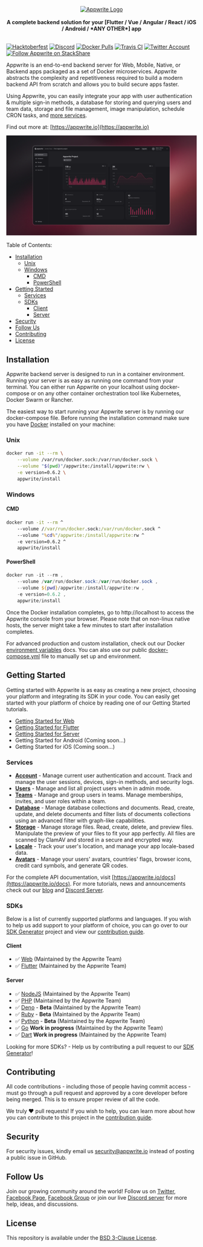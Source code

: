 <p align="center">
    <a href="https://appwrite.io" target="_blank"><img width="260" height="39" src="https://appwrite.io/images/github-logo.png" alt="Appwrite Logo"></a>
    <br />
    <br />
    <b>A complete backend solution for your [Flutter / Vue / Angular / React / iOS / Android / *ANY OTHER*] app</b>
    <br />
    <br />
</p>

[![Hacktoberfest](https://badgen.net/badge/hacktoberfest/friendly/pink)](CONTRIBUTING.md)
[![Discord](https://img.shields.io/discord/564160730845151244?label=discord)](https://discord.gg/GSeTUeA)
[![Docker Pulls](https://badgen.net/docker/pulls/appwrite/appwrite)](https://travis-ci.org/appwrite/appwrite)
[![Travis CI](https://badgen.net/travis/appwrite/appwrite?label=build)](https://travis-ci.org/appwrite/appwrite)
[![Twitter Account](https://badgen.net/twitter/follow/appwrite_io?label=twitter)](https://twitter.com/appwrite_io)
[![Follow Appwrite on StackShare](https://badgen.net/badge/follow%20on/stackshare/blue)](https://stackshare.io/appwrite)

Appwrite is an end-to-end backend server for Web, Mobile, Native, or Backend apps packaged as a set of Docker microservices. Appwrite abstracts the complexity and repetitiveness required to build a modern backend API from scratch and allows you to build secure apps faster.

Using Appwrite, you can easily integrate your app with user authentication & multiple sign-in methods, a database for storing and querying users and team data, storage and file management, image manipulation, schedule CRON tasks, and [more services](https://appwrite.io/docs).

Find out more at: [https://appwrite.io](https://appwrite.io)

![Appwrite](public/images/github.png)

Table of Contents:

- [Installation](#installation)
  - [Unix](#unix)
  - [Windows](#windows)
    - [CMD](#cmd)
    - [PowerShell](#powershell)
- [Getting Started](#getting-started)
  - [Services](#services)
  - [SDKs](#sdks)
    - [Client](#client)
    - [Server](#server)
- [Security](#security)
- [Follow Us](#follow-us)
- [Contributing](#contributing)
- [License](#license)
      
## Installation

Appwrite backend server is designed to run in a container environment. Running your server is as easy as running one command from your terminal. You can either run Appwrite on your localhost using docker-compose or on any other container orchestration tool like Kubernetes, Docker Swarm or Rancher.

The easiest way to start running your Appwrite server is by running our docker-compose file. Before running the installation command make sure you have [Docker](https://www.docker.com/products/docker-desktop) installed on your machine:

### Unix

```bash
docker run -it --rm \
    --volume /var/run/docker.sock:/var/run/docker.sock \
    --volume "$(pwd)"/appwrite:/install/appwrite:rw \
    -e version=0.6.2 \
    appwrite/install
```

### Windows

#### CMD

```cmd
docker run -it --rm ^
    --volume //var/run/docker.sock:/var/run/docker.sock ^
    --volume "%cd%"/appwrite:/install/appwrite:rw ^
    -e version=0.6.2 ^
    appwrite/install
```

#### PowerShell

```powershell
docker run -it --rm ,
    --volume /var/run/docker.sock:/var/run/docker.sock ,
    --volume ${pwd}/appwrite:/install/appwrite:rw ,
    -e version=0.6.2 ,
    appwrite/install
```

Once the Docker installation completes, go to http://localhost to access the Appwrite console from your browser. Please note that on non-linux native hosts, the server might take a few minutes to start after installation completes.


For advanced production and custom installation, check out our Docker [environment variables](docs/tutorials/environment-variables.md) docs. You can also use our public [docker-compose.yml](https://appwrite.io/docker-compose.yml) file to manually set up and environment.

## Getting Started

Getting started with Appwrite is as easy as creating a new project, choosing your platform and integrating its SDK in your code. You can easily get started with your platform of choice by reading one of our Getting Started tutorials.

* [Getting Started for Web](https://appwrite.io/docs/getting-started-for-web)
* [Getting Started for Flutter](https://appwrite.io/docs/getting-started-for-flutter)
* [Getting Started for Server](https://appwrite.io/docs/getting-started-for-server)
* Getting Started for Android (Coming soon...)
* Getting Started for iOS (Coming soon...)

### Services

* [**Account**](https://appwrite.io/docs/client/account) - Manage current user authentication and account. Track and manage the user sessions, devices, sign-in methods, and security logs.
* [**Users**](https://appwrite.io/docs/server/users) - Manage and list all project users when in admin mode.
* [**Teams**](https://appwrite.io/docs/client/teams) - Manage and group users in teams. Manage memberships, invites, and user roles within a team.
* [**Database**](https://appwrite.io/docs/client/database) - Manage database collections and documents. Read, create, update, and delete documents and filter lists of documents collections using an advanced filter with graph-like capabilities.
* [**Storage**](https://appwrite.io/docs/client/storage) - Manage storage files. Read, create, delete, and preview files. Manipulate the preview of your files to fit your app perfectly. All files are scanned by ClamAV and stored in a secure and encrypted way.
* [**Locale**](https://appwrite.io/docs/client/locale) - Track your user's location, and manage your app locale-based data.
* [**Avatars**](https://appwrite.io/docs/client/avatars) - Manage your users' avatars, countries' flags, browser icons, credit card symbols, and generate QR codes.

For the complete API documentation, visit [https://appwrite.io/docs](https://appwrite.io/docs). For more tutorials, news and announcements check out our [blog](https://medium.com/appwrite-io) and [Discord Server](https://discord.gg/GSeTUeA).

### SDKs

Below is a list of currently supported platforms and languages. If you wish to help us add support to your platform of choice, you can go over to our [SDK Generator](https://github.com/appwrite/sdk-generator) project and view our [contribution guide](https://github.com/appwrite/sdk-generator/blob/master/CONTRIBUTING.md).

#### Client
* ✅ [Web](https://github.com/appwrite/sdk-for-js) (Maintained by the Appwrite Team)
* ✅ [Flutter](https://github.com/appwrite/sdk-for-flutter) (Maintained by the Appwrite Team)

#### Server
* ✅ [NodeJS](https://github.com/appwrite/sdk-for-node) (Maintained by the Appwrite Team)
* ✅ [PHP](https://github.com/appwrite/sdk-for-php) (Maintained by the Appwrite Team)
* ✅ [Deno](https://github.com/appwrite/sdk-for-deno) - **Beta** (Maintained by the Appwrite Team)
* ✅ [Ruby](https://github.com/appwrite/sdk-for-ruby) - **Beta** (Maintained by the Appwrite Team)
* ✅ [Python](https://github.com/appwrite/sdk-for-python) - **Beta** (Maintained by the Appwrite Team)
* ✅ [Go](https://github.com/appwrite/sdk-for-go) **Work in progress** (Maintained by the Appwrite Team)
* ✅ [Dart](https://github.com/appwrite/sdk-for-dart) **Work in progress** (Maintained by the Appwrite Team)

Looking for more SDKs? - Help us by contributing a pull request to our [SDK Generator](https://github.com/appwrite/sdk-generator)!

## Contributing

All code contributions - including those of people having commit access - must go through a pull request and approved by a core developer before being merged. This is to ensure proper review of all the code.

We truly ❤️ pull requests! If you wish to help, you can learn more about how you can contribute to this project in the [contribution guide](CONTRIBUTING.md).

## Security

For security issues, kindly email us [security@appwrite.io](mailto:security@appwrite.io) instead of posting a public issue in GitHub.

## Follow Us

Join our growing community around the world! Follow us on [Twitter](https://twitter.com/appwrite_io), [Facebook Page](https://www.facebook.com/appwrite.io), [Facebook Group](https://www.facebook.com/groups/appwrite.developers/) or join our live [Discord server](https://discord.gg/GSeTUeA) for more help, ideas, and discussions.

## License

This repository is available under the [BSD 3-Clause License](./LICENSE).
